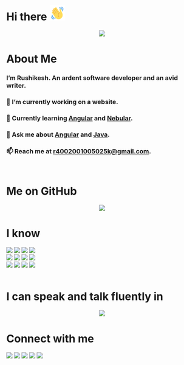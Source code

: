 # Hi there <img src="./assets/wave-hello.gif" style="height:40px;width:40px"> 

<!--
**RRkundkar777/RRkundkar777** is a ✨ _special_ ✨ repository because its `README.md` (this file) appears on your GitHub profile.

Here are some ideas to get you started:

- 🔭 I’m currently working on ...
- 🌱 I’m currently learning ...
- 👯 I’m looking to collaborate on ...
- 🤔 I’m looking for help with ...
- 💬 Ask me about ...
- 📫 How to reach me: ...
- 😄 Pronouns: ...
- ⚡ Fun fact: ...
-->

<div align="center">

  ![](./assets/death-note-l-death-note.gif)

</div>

# About Me
### I’m Rushikesh. An ardent software developer and an avid writer.
### 🔭 I’m currently working on a website.
### 🌱 Currently learning [Angular](https://angular.io/) and [Nebular](https://akveo.github.io/nebular/).
### 💬 Ask me about [Angular](https://angular.io/) and [Java](https://docs.oracle.com/en/java/).
### 📫 Reach me at <a href="mailto:r4002001005025k@gmail.com?cc=kundkarrr19.comp@coeptech.ac.in&subject=Github connect&body=Hii Ryuzaki"> r4002001005025k@gmail.com</a>.
<br>

# Me on GitHub 
<p align = "center">
  <img src = "https://github-readme-stats-nine-rho-49.vercel.app/api?username=RRkundkar777&show_icons=true&theme=radical&line_height=40&count_private=true&cache_seconds=1800&title_color=red&include_all_commits=true">
</p>

# I know
<div class="iknow" display="flex">

<img src="https://img.shields.io/badge/-Nodejs-black?style=flat-square&logo=Node.js&logoColor=00d632" style="height:30px;" />
<img src="https://img.shields.io/badge/Express.js-404D59?style=flat-square&logo=express" style="height:30px;" />
<img src="https://img.shields.io/badge/MongoDB-4EA94B?style=flat-square&logo=mongodb&logoColor=white" style="height:30px;">
<img src="https://img.shields.io/badge/MySQL-00000F?style=flat-square&logo=mysql&logoColor=white" style="height:30px;">
<br>
<img src="https://img.shields.io/badge/Bootstrap-563D7C?style=for-the-badge&logo=bootstrap&logoColor=white" style="height:30px;">
<img src="https://img.shields.io/badge/Qt-41CD52?style=for-the-badge&logo=qt&logoColor=white" style="height:30px;">
<img src="https://img.shields.io/badge/-Git-black?style=flat-square&logo=git&&logoColor=ffffff&color=F05032" style="height:30px;">
<img src="https://img.shields.io/badge/-VS%20Code-007ACC?style=flat-square&logo=visual-studio-code&logoColor=ffffff" style="height:30px;">
<br>
<img src="https://img.shields.io/badge/Ubuntu-E95420?style=flat-square&logo=ubuntu&logoColor=white" style="height:30px;">
<img src="https://img.shields.io/badge/-LaTeX-008080?style=flat-square&logo=latex&logoColor=ffffff" style="height:30px;">
<img src="https://img.shields.io/badge/Arch%20Linux-1793D1?logo=arch-linux&logoColor=fff&style=flat-square" style="height:30px;">
<img src="https://img.shields.io/badge/Photoshop-31A8FF?style=for-the-badge&logo=Adobe%20Photoshop&logoColor=black" />
<br><br>

# I can speak and talk fluently in
<p align = "center">
  <img src = "https://github-readme-stats-nine-rho-49.vercel.app/api/top-langs/?username=RRkundkar777&theme=midnight-purple" style="width:400px">
</p>

# Connect with me
<a href="https://github.com/RRkundkar777/"> <img src="https://img.shields.io/badge/-Github-000?style=flat&logo=Github&logoColor=white" style="height:30px"></a>
<a href="https://www.linkedin.com/in/rookie007/"> <img src="https://img.shields.io/badge/-LinkedIn-blue?style=flat&logo=Linkedin&logoColor=white" style="height:30px"></a>
<a href="mailto:r4002001005025k@gmail.com"> <img src="https://img.shields.io/badge/-Gmail-c14438?style=flat&logo=Gmail&logoColor=white" style="height:30px"></a>
<a href="https://gitlab.com/RRkundkar777"> <img src="https://img.shields.io/badge/GitLab-330F63?style=flat&logo=gitlab&logoColor=white" style="height:30px"></a>
<a href="https://www.npmjs.com/package/melody-api"> <img src="https://visitor-badge.laobi.icu/badge?page_id=RRkundkar777.RRkundkar777" style="height:30px"></a>
<br><br>
